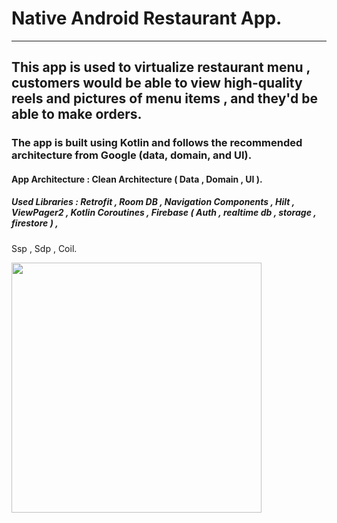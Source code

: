 # Native Android Restaurant App.
***
## This app is used to virtualize restaurant menu , customers would be able to view high-quality reels and pictures of menu items , and they'd be able to make orders.
### The app is built using Kotlin and follows the recommended architecture from Google (data, domain, and UI).
#### App Architecture : Clean Architecture ( Data , Domain , UI ).
##### Used Libraries : Retrofit , Room DB , Navigation Components , Hilt , ViewPager2 , Kotlin Coroutines , Firebase ( Auth , realtime db , storage , firestore ) , 
Ssp , Sdp , Coil.
<div>
 <img src="https://github.com/mahmoudkhai/HrRestaurantAndroidApp/assets/92611218/f1de5447-0d32-4628-a9d2-e11391e1d9c9" width="400">
</div>
